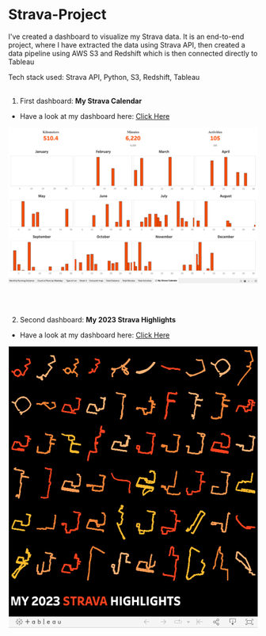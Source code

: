 # Strava-Project
I've created a dashboard to visualize my Strava data. It is an end-to-end project, where I have extracted the data using Strava API, then created a data pipeline using AWS S3 and Redshift which is then connected directly to Tableau

Tech stack used: Strava API, Python, S3, Redshift, Tableau
<br>
<br>



1. First dashboard: **My Strava Calendar**
- Have a look at my dashboard here: [Click Here](https://public.tableau.com/views/StravaCalender2023/MyStravaCalendar?:language=en-US&:display_count=n&:origin=viz_share_link)

![](https://github.com/ajitjadhav10/Strava-Project/blob/297401a780203d0fa3e48c6102ff21c4dd076d70/Extra_Files/Screen%20Shot%202023-12-12%20at%209.25.49%20PM.png)

<br>
<br>


2. Second dashboard: **My 2023 Strava Highlights**
- Have a look at my dashboard here: [Click Here](https://public.tableau.com/views/Strava2023Highlights/Dashboard1?:language=en-US&:display_count=n&:origin=viz_share_link)

![](https://github.com/ajitjadhav10/Strava-Project/blob/e722e6af528edd3ece5efb5af85b5796c10237e4/Extra_Files/Screen%20Shot%202023-12-18%20at%2010.44.58%20AM.png)


